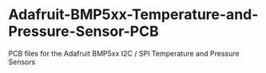 # Adafruit-BMP5xx-Temperature-and-Pressure-Sensor-PCB
PCB files for the Adafruit BMP5xx I2C / SPI Temperature and Pressure Sensors
